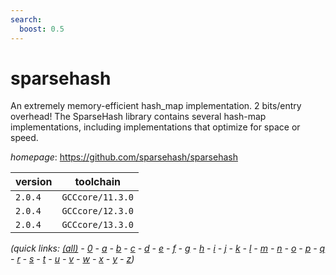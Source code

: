 ```yaml
---
search:
  boost: 0.5
---
```

# sparsehash

An extremely memory-efficient hash_map implementation. 2 bits/entry overhead!  The SparseHash library contains several hash-map implementations, including  implementations that optimize for space or speed.

*homepage*: <https://github.com/sparsehash/sparsehash>

version | toolchain
--------|----------
``2.0.4`` | ``GCCcore/11.3.0``
``2.0.4`` | ``GCCcore/12.3.0``
``2.0.4`` | ``GCCcore/13.3.0``


*(quick links: [(all)](../index.md) - [0](../0/index.md) - [a](../a/index.md) - [b](../b/index.md) - [c](../c/index.md) - [d](../d/index.md) - [e](../e/index.md) - [f](../f/index.md) - [g](../g/index.md) - [h](../h/index.md) - [i](../i/index.md) - [j](../j/index.md) - [k](../k/index.md) - [l](../l/index.md) - [m](../m/index.md) - [n](../n/index.md) - [o](../o/index.md) - [p](../p/index.md) - [q](../q/index.md) - [r](../r/index.md) - [s](../s/index.md) - [t](../t/index.md) - [u](../u/index.md) - [v](../v/index.md) - [w](../w/index.md) - [x](../x/index.md) - [y](../y/index.md) - [z](../z/index.md))*

